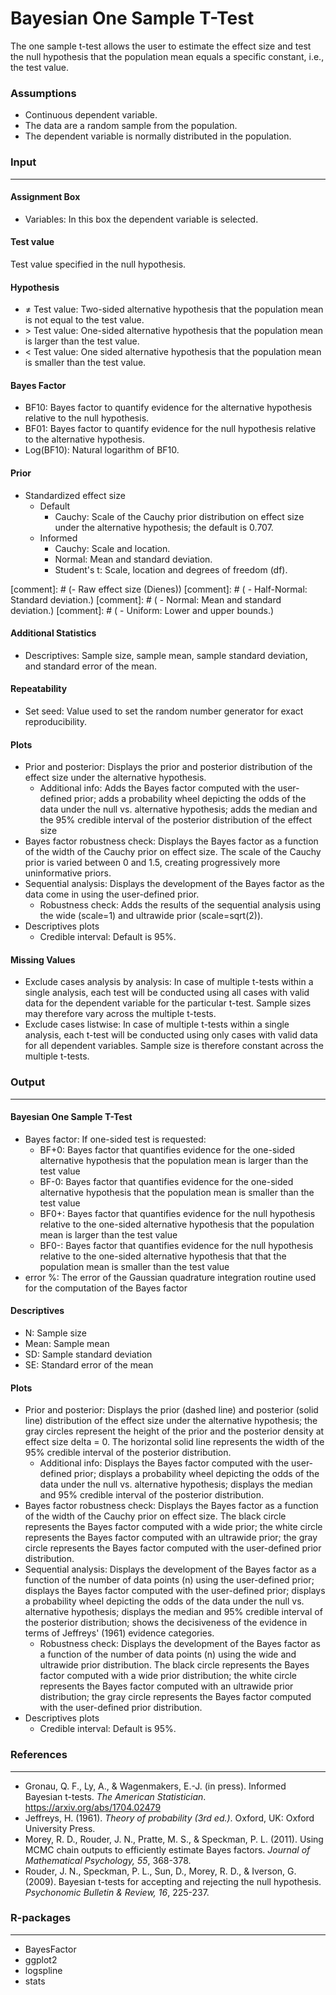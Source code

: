 Bayesian One Sample T-Test
===
The one sample t-test allows the user to estimate the effect size and test the null hypothesis that the population mean equals a specific constant, i.e., the test value.

### Assumptions
- Continuous dependent variable.
- The data are a random sample from the population.
- The dependent variable is normally distributed in the population.

### Input
---

#### Assignment Box 
- Variables: In this box the dependent variable is selected.  

#### Test value
Test value specified in the null hypothesis.

#### Hypothesis
- &ne; Test value: Two-sided alternative hypothesis that the population mean is not equal to the test value.
- &gt; Test value: One-sided alternative hypothesis that the population mean is larger than the test value.
- &lt; Test value: One sided alternative hypothesis that the population mean is smaller than the test value.

#### Bayes Factor
- BF10: Bayes factor to quantify evidence for the alternative hypothesis relative to the null hypothesis.
- BF01: Bayes factor to quantify evidence for the null hypothesis relative to the alternative hypothesis.
- Log(BF10): Natural logarithm of BF10.

#### Prior
- Standardized effect size
  - Default
    - Cauchy: Scale of the Cauchy prior distribution on effect size under the alternative hypothesis; the default is 0.707.
  - Informed
    - Cauchy: Scale and location.
    - Normal: Mean and standard deviation.
    - Student's t: Scale, location and degrees of freedom (df).

[comment]: # (- Raw effect size (Dienes))
[comment]: # (  - Half-Normal: Standard deviation.)
[comment]: # (  - Normal: Mean and standard deviation.)
[comment]: # (  - Uniform: Lower and upper bounds.)

#### Additional Statistics
- Descriptives: Sample size, sample mean, sample standard deviation, and standard error of the mean.

#### Repeatability
- Set seed: Value used to set the random number generator for exact reproducibility.

#### Plots
- Prior and posterior: Displays the prior and posterior distribution of the effect size under the alternative hypothesis.
  - Additional info: Adds the Bayes factor computed with the user-defined prior; adds a probability wheel depicting the odds of the data under the null vs. alternative hypothesis; adds the median and the 95% credible interval of the posterior distribution of the effect size
- Bayes factor robustness check: Displays the Bayes factor as a function of the width of the Cauchy prior on effect size. The scale of the Cauchy prior is varied between 0 and 1.5, creating progressively more uninformative priors.
- Sequential analysis: Displays the development of the Bayes factor as the data come in using the user-defined prior.
  - Robustness check: Adds the results of the sequential analysis using the wide (scale=1) and ultrawide prior (scale=sqrt(2)).
- Descriptives plots
  - Credible interval: Default is 95%.

#### Missing Values
 - Exclude cases analysis by analysis: In case of multiple t-tests within a single analysis, each test will be conducted using all cases with valid data for the dependent variable for the particular t-test.
 Sample sizes may therefore vary across the multiple t-tests.
 - Exclude cases listwise: In case of multiple t-tests within a single analysis, each t-test will be conducted using only cases with valid data for all dependent variables. Sample size is therefore constant across the multiple t-tests.

### Output
---

#### Bayesian One Sample T-Test
- Bayes factor: If one-sided test is requested:
  - BF+0: Bayes factor that quantifies evidence for the one-sided alternative hypothesis that the population mean is larger than the test value
  - BF-0: Bayes factor that quantifies evidence for the one-sided alternative hypothesis that the population mean is smaller than the test value
  - BF0+: Bayes factor that quantifies evidence for the null hypothesis relative to the one-sided alternative hypothesis that the population mean is larger
   than the test value
  - BF0-: Bayes factor that quantifies evidence for the null hypothesis relative to the one-sided alternative hypothesis that that the population mean is
  smaller than the test value
- error %: The error of the Gaussian quadrature integration routine used for the computation of the Bayes factor

#### Descriptives
- N: Sample size
- Mean: Sample mean
- SD: Sample standard deviation
- SE: Standard error of the mean

#### Plots
- Prior and posterior: Displays the prior (dashed line) and posterior (solid line) distribution of the effect size under the alternative hypothesis; the gray circles represent the height of the prior and the posterior density at effect size delta = 0. The horizontal solid line represents the width of the 95% credible interval of the posterior distribution.
  - Additional info: Displays the Bayes factor computed with the user-defined prior; displays a probability wheel depicting the odds of the data under the null vs. alternative hypothesis; displays the median and 95% credible interval of the posterior distribution.
- Bayes factor robustness check: Displays the Bayes factor as a function of the width of the Cauchy prior on effect size. The black circle represents the Bayes factor computed with a wide prior; the white circle represents the Bayes factor computed with an ultrawide prior; the gray circle represents the Bayes factor computed with the user-defined prior distribution.
- Sequential analysis: Displays the development of the Bayes factor as a function of the number of data points (n) using the user-defined prior; displays the Bayes factor computed with the user-defined prior; displays a probability wheel depicting the odds of the data under the null vs. alternative hypothesis; displays the median and 95% credible interval of the posterior distribution; shows the decisiveness of the evidence in terms of Jeffreys' (1961) evidence categories.
  - Robustness check: Displays the development of the Bayes factor as a function of the number of data points (n) using the wide and ultrawide prior distribution. The black circle represents the Bayes factor computed with a wide prior distribution; the white circle represents the Bayes factor computed with an ultrawide prior distribution; the gray circle represents the Bayes factor computed with the user-defined prior distribution.
- Descriptives plots
  - Credible interval: Default is 95%.

### References
---
- Gronau, Q. F., Ly, A., & Wagenmakers, E.-J. (in press). Informed Bayesian t-tests. *The American Statistician*. <a href="https://arxiv.org/abs/1704.02479">https://arxiv.org/abs/1704.02479</a>
- Jeffreys, H. (1961). *Theory of probability (3rd ed.)*. Oxford, UK: Oxford University Press.
- Morey, R. D., Rouder, J. N., Pratte, M. S., & Speckman, P. L. (2011). Using MCMC chain outputs to efficiently estimate Bayes factors. *Journal of Mathematical Psychology, 55*, 368-378.
- Rouder, J. N., Speckman, P. L., Sun, D., Morey, R. D., & Iverson, G. (2009). Bayesian t-tests for accepting and rejecting the null hypothesis. *Psychonomic Bulletin & Review, 16*, 225-237.

### R-packages 
---
- BayesFactor
- ggplot2
- logspline
- stats

